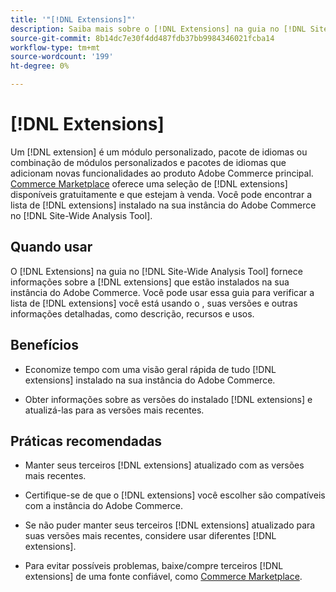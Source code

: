 ```yaml
---
title: '"[!DNL Extensions]"'
description: Saiba mais sobre o [!DNL Extensions] na guia no [!DNL Site-Wide Analysis Tool], quando usá-lo, seus benefícios e práticas recomendadas.
source-git-commit: 8b14dc7e30f4dd487fdb37bb9984346021fcba14
workflow-type: tm+mt
source-wordcount: '199'
ht-degree: 0%

---
```


# [!DNL Extensions]

Um [!DNL extension] é um módulo personalizado, pacote de idiomas ou combinação de módulos personalizados e pacotes de idiomas que adicionam novas funcionalidades ao produto Adobe Commerce principal. [Commerce Marketplace](https://marketplace.magento.com/extensions.html) oferece uma seleção de [!DNL extensions] disponíveis gratuitamente e que estejam à venda. Você pode encontrar a lista de [!DNL extensions] instalado na sua instância do Adobe Commerce no [!DNL Site-Wide Analysis Tool].

## Quando usar

O [!DNL Extensions] na guia no [!DNL Site-Wide Analysis Tool] fornece informações sobre a [!DNL extensions] que estão instalados na sua instância do Adobe Commerce. Você pode usar essa guia para verificar a lista de [!DNL extensions] você está usando o , suas versões e outras informações detalhadas, como descrição, recursos e usos.

## Benefícios

* Economize tempo com uma visão geral rápida de tudo [!DNL extensions] instalado na sua instância do Adobe Commerce.

* Obter informações sobre as versões do instalado [!DNL extensions] e atualizá-las para as versões mais recentes.

## Práticas recomendadas

* Manter seus terceiros [!DNL extensions] atualizado com as versões mais recentes.

* Certifique-se de que o [!DNL extensions] você escolher são compatíveis com a instância do Adobe Commerce.

* Se não puder manter seus terceiros [!DNL extensions] atualizado para suas versões mais recentes, considere usar diferentes [!DNL extensions].

* Para evitar possíveis problemas, baixe/compre terceiros [!DNL extensions] de uma fonte confiável, como [Commerce Marketplace](https://marketplace.magento.com/extensions.html).

